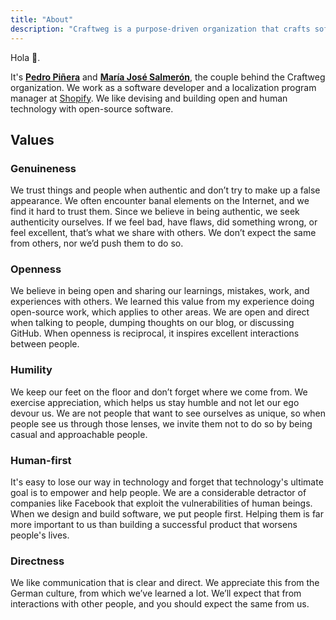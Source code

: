 ```yaml
---
title: "About"
description: "Craftweg is a purpose-driven organization that crafts software."
---
```


<p>Hola 👋.</p>
<p>
	It's <a href="https://twitter.com/pepicrft" target="_blank"><b>Pedro Piñera</b></a> and <a href="https://twitter.com/mjsesalm" target="_blank"><b>María José Salmerón</b></a>,
  the couple behind the Craftweg organization.
  We work as a software developer and a localization program manager at <a href="https://shopify.com" target="_blank">Shopify</a>.
  We like devising and building open and human technology with open-source software.
</p>

## Values

### Genuineness
We trust things and people when authentic and don’t try to make up a false appearance. We often encounter banal elements on the Internet, and we find it hard to trust them. Since we believe in being authentic, we seek authenticity ourselves. If we feel bad, have flaws, did something wrong, or feel excellent, that’s what we share with others. We don’t expect the same from others, nor we’d push them to do so.

### Openness
We believe in being open and sharing our learnings, mistakes, work, and experiences with others. We learned this value from my experience doing open-source work, which applies to other areas. We are open and direct when talking to people, dumping thoughts on our blog, or discussing GitHub. When openness is reciprocal, it inspires excellent interactions between people.

### Humility
We keep our feet on the floor and don’t forget where we come from. We exercise appreciation, which helps us stay humble and not let our ego devour us. We are not people that want to see ourselves as unique, so when people see us through those lenses, we invite them not to do so by being casual and approachable people.

### Human-first
It's easy to lose our way in technology and forget that technology's ultimate goal is to empower and help people. We are a considerable detractor of companies like Facebook that exploit the vulnerabilities of human beings. When we design and build software, we put people first. Helping them is far more important to us than building a successful product that worsens people's lives.

### Directness

We like communication that is clear and direct. We appreciate this from the German culture, from which we’ve learned a lot. We’ll expect that from interactions with other people, and you should expect the same from us.
